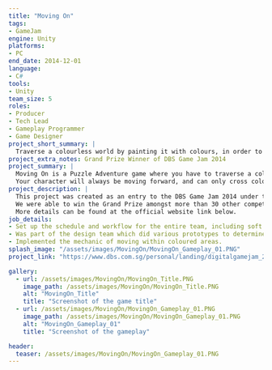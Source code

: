 ```yaml
---
title: "Moving On"
tags: 
- GameJam
engine: Unity
platforms: 
- PC
end_date: 2014-12-01
language: 
- C#
tools: 
- Unity
team_size: 5
roles: 
- Producer
- Tech Lead
- Gameplay Programmer
- Game Designer
project_short_summary: |
  Traverse a colourless world by painting it with colours, in order to discover the secret behind that world, reach home, and finally move on.
project_extra_notes: Grand Prize Winner of DBS Game Jam 2014
project_summary: |
  Moving On is a Puzzle Adventure game where you have to traverse a colourless world by painting it with colours, in order to discover the secret behind that world, reach home, and finally move on.  
  Your character will always be moving forward, and can only cross coloured areas, but you control the character's direction, and you are able to colour (or uncolour) areas on the map using a limited supply of energy.
project_description: |
  This project was created as an entry to the DBS Game Jam 2014 under the theme of "Life" and "Loss", and had to be made within 3 days. All assets, from graphics, to sounds, to scripts, were created from scratch within that time.  
  We were able to win the Grand Prize amongst more than 30 other competitors from other Singapore schools nationwide.  
  More details can be found at the official website link below.
job_details: 
- Set up the schedule and workflow for the entire team, including soft milestones, progress updates, and scoping.
- Was part of the design team which did various prototypes to determine the game idea to go with, and decided the final game idea to go with.
- Implemented the mechanic of moving within coloured areas.
splash_image: "/assets/images/MovingOn/MovingOn_Gameplay_01.PNG"
project_link: "https://www.dbs.com.sg/personal/landing/digitalgamejam_2015/movingon-somethinghere.html"

gallery:
  - url: /assets/images/MovingOn/MovingOn_Title.PNG
    image_path: /assets/images/MovingOn/MovingOn_Title.PNG
    alt: "MovingOn_Title"
    title: "Screenshot of the game title"
  - url: /assets/images/MovingOn/MovingOn_Gameplay_01.PNG
    image_path: /assets/images/MovingOn/MovingOn_Gameplay_01.PNG
    alt: "MovingOn_Gameplay_01"
    title: "Screenshot of the gameplay"

header:
  teaser: /assets/images/MovingOn/MovingOn_Gameplay_01.PNG
---
```

